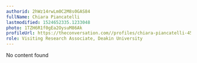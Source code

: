 ```yaml
---
authorid: 2hWz14rwLm0C2M8s0GAS84
fullName: Chiara Piancatelli
lastmodified: 1524652335.1233048
photo: 1TZH6R1f0gEa2OysuM86Ak
profileUrl: https://theconversation.com//profiles/chiara-piancatelli-454745
role: Visiting Research Associate, Deakin University
---
```

No content found
